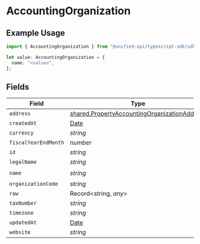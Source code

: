 # AccountingOrganization

## Example Usage

```typescript
import { AccountingOrganization } from "@unified-api/typescript-sdk/sdk/models/shared";

let value: AccountingOrganization = {
  name: "<value>",
};
```

## Fields

| Field                                                                                                               | Type                                                                                                                | Required                                                                                                            | Description                                                                                                         |
| ------------------------------------------------------------------------------------------------------------------- | ------------------------------------------------------------------------------------------------------------------- | ------------------------------------------------------------------------------------------------------------------- | ------------------------------------------------------------------------------------------------------------------- |
| `address`                                                                                                           | [shared.PropertyAccountingOrganizationAddress](../../../sdk/models/shared/propertyaccountingorganizationaddress.md) | :heavy_minus_sign:                                                                                                  | N/A                                                                                                                 |
| `createdAt`                                                                                                         | [Date](https://developer.mozilla.org/en-US/docs/Web/JavaScript/Reference/Global_Objects/Date)                       | :heavy_minus_sign:                                                                                                  | N/A                                                                                                                 |
| `currency`                                                                                                          | *string*                                                                                                            | :heavy_minus_sign:                                                                                                  | N/A                                                                                                                 |
| `fiscalYearEndMonth`                                                                                                | *number*                                                                                                            | :heavy_minus_sign:                                                                                                  | N/A                                                                                                                 |
| `id`                                                                                                                | *string*                                                                                                            | :heavy_minus_sign:                                                                                                  | N/A                                                                                                                 |
| `legalName`                                                                                                         | *string*                                                                                                            | :heavy_minus_sign:                                                                                                  | N/A                                                                                                                 |
| `name`                                                                                                              | *string*                                                                                                            | :heavy_check_mark:                                                                                                  | N/A                                                                                                                 |
| `organizationCode`                                                                                                  | *string*                                                                                                            | :heavy_minus_sign:                                                                                                  | N/A                                                                                                                 |
| `raw`                                                                                                               | Record<string, *any*>                                                                                               | :heavy_minus_sign:                                                                                                  | N/A                                                                                                                 |
| `taxNumber`                                                                                                         | *string*                                                                                                            | :heavy_minus_sign:                                                                                                  | N/A                                                                                                                 |
| `timezone`                                                                                                          | *string*                                                                                                            | :heavy_minus_sign:                                                                                                  | N/A                                                                                                                 |
| `updatedAt`                                                                                                         | [Date](https://developer.mozilla.org/en-US/docs/Web/JavaScript/Reference/Global_Objects/Date)                       | :heavy_minus_sign:                                                                                                  | N/A                                                                                                                 |
| `website`                                                                                                           | *string*                                                                                                            | :heavy_minus_sign:                                                                                                  | N/A                                                                                                                 |